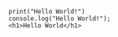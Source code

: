 
```shell
print("Hello World!")
console.log("Hello World!");
<h1>Hello World</h1>
```

<!--START_SECTION:waka-->
<!--END_SECTION:waka-->
